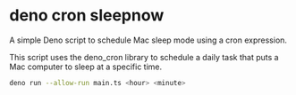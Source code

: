 # deno cron sleepnow

A simple Deno script to schedule Mac sleep mode using a cron expression.

This script uses the deno_cron library to schedule a daily task that puts a Mac computer to sleep at a specific time.

``` bash
deno run --allow-run main.ts <hour> <minute>
```
